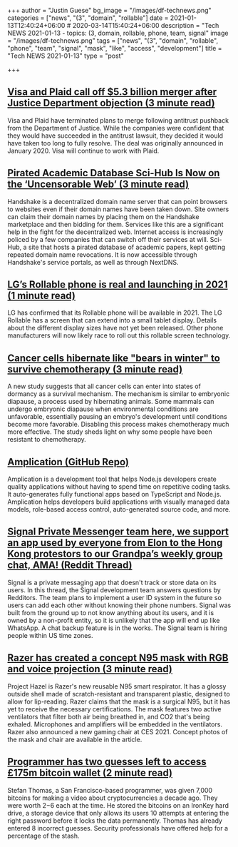 +++
author = "Justin Guese"
bg_image = "/images/df-technews.png"
categories = ["news", "(3", "domain", "rollable"]
date = 2021-01-13T12:40:24+06:00 # 2020-03-14T15:40:24+06:00
description = "Tech NEWS 2021-01-13 - topics: (3, domain, rollable, phone, team, signal"
image = "/images/df-technews.png"
tags = ["news", "(3", "domain", "rollable", "phone", "team", "signal", "mask", "like", "access", "development"]
title = "Tech NEWS 2021-01-13"
type = "post"

+++

## [Visa and Plaid call off $5.3 billion merger after Justice Department objection (3 minute read)](https://www.marketwatch.com/story/visa-and-plaid-call-off-5-3-billion-merger-after-justice-department-objection-11610487135/1/01000176fb6e205d-1b1b557a-24e7-4d36-b9ea-c84ac2bea7ea-000000/viFvDFIyQgJzRpL8usNqElwN_yCAIBNyzMGO9SJEXAw=175)

Visa and Plaid have terminated plans to merge following antitrust pushback from the Department of Justice. While the companies were confident that they would have succeeded in the antitrust lawsuit, they decided it would have taken too long to fully resolve. The deal was originally announced in January 2020. Visa will continue to work with Plaid.

## [Pirated Academic Database Sci-Hub Is Now on the ‘Uncensorable Web’ (3 minute read)](https://www.nasdaq.com/articles/pirated-academic-database-sci-hub-is-now-on-the-uncensorable-web-2021-01-11/1/01000176fb6e205d-1b1b557a-24e7-4d36-b9ea-c84ac2bea7ea-000000/WJuqPve8RBpRmgaQTTXxjpJF3mboXIcdGHGbEJV2JfQ=175)

Handshake is a decentralized domain name server that can point browsers to websites even if their domain names have been taken down. Site owners can claim their domain names by placing them on the Handshake marketplace and then bidding for them. Services like this are a significant help in the fight for the decentralized web. Internet access is increasingly policed by a few companies that can switch off their services at will. Sci-Hub, a site that hosts a pirated database of academic papers, kept getting repeated domain name revocations. It is now accessible through Handshake's service portals, as well as through NextDNS.

## [LG’s Rollable phone is real and launching in 2021 (1 minute read)](https://www.theverge.com/2021/1/12/22226532/lgs-rollable-phone-launch-release-date-ces-2021/1/01000176fb6e205d-1b1b557a-24e7-4d36-b9ea-c84ac2bea7ea-000000/cBdN8dwxO6X5V9GcwiLEaZTeFpPW7KU0VZV23xIS5ak=175)

LG has confirmed that its Rollable phone will be available in 2021. The LG Rollable has a screen that can extend into a small tablet display. Details about the different display sizes have not yet been released. Other phone manufacturers will now likely race to roll out this rollable screen technology.

## [Cancer cells hibernate like "bears in winter" to survive chemotherapy (3 minute read)](https://newatlas.com/medical/cancer-cells-dormant-hibernate-diapause-chemotherapy//1/01000176fb6e205d-1b1b557a-24e7-4d36-b9ea-c84ac2bea7ea-000000/9hSOd3zMWJOFhPUUQLMwxD6VKaYf0LiuJUH7hUVsM_g=175)

A new study suggests that all cancer cells can enter into states of dormancy as a survival mechanism. The mechanism is similar to embryonic diapause, a process used by hibernating animals. Some mammals can undergo embryonic diapause when environmental conditions are unfavorable, essentially pausing an embryo's development until conditions become more favorable. Disabling this process makes chemotherapy much more effective. The study sheds light on why some people have been resistant to chemotherapy.

## [Amplication (GitHub Repo)](https://github.com/amplication/amplication/1/01000176fb6e205d-1b1b557a-24e7-4d36-b9ea-c84ac2bea7ea-000000/0jznqXwb61K_UyeSHOZwGJsftlid3WXxYDl2Jjyz61g=175)

Amplication is a development tool that helps Node.js developers create quality applications without having to spend time on repetitive coding tasks. It auto-generates fully functional apps based on TypeScript and Node.js. Amplication helps developers build applications with visually managed data models, role-based access control, auto-generated source code, and more.

## [Signal Private Messenger team here, we support an app used by everyone from Elon to the Hong Kong protestors to our Grandpa’s weekly group chat, AMA! (Reddit Thread)](https://www.reddit.com/r/technology/comments/kt91qk/signal_private_messenger_team_here_we_support_an//1/01000176fb6e205d-1b1b557a-24e7-4d36-b9ea-c84ac2bea7ea-000000/nXs6nUj0z2QvOXMVQ1JshQmqQZquss7aDdwiKgCRFZg=175)

Signal is a private messaging app that doesn't track or store data on its users. In this thread, the Signal development team answers questions by Redditors. The team plans to implement a user ID system in the future so users can add each other without knowing their phone numbers. Signal was built from the ground up to not know anything about its users, and it is owned by a non-profit entity, so it is unlikely that the app will end up like WhatsApp. A chat backup feature is in the works. The Signal team is hiring people within US time zones.

## [Razer has created a concept N95 mask with RGB and voice projection (3 minute read)](https://www.theverge.com/2021/1/12/22221344/razer-project-hazel-n95-respirator-mask-coronavirus-chroma-rgb-concept/1/01000176fb6e205d-1b1b557a-24e7-4d36-b9ea-c84ac2bea7ea-000000/H-pAmVA7Hufd2OkZCuNDrpnuuqCQm87H-S6POEQYBEM=175)

Project Hazel is Razer's new reusable N95 smart respirator. It has a glossy outside shell made of scratch-resistant and transparent plastic, designed to allow for lip-reading. Razer claims that the mask is a surgical N95, but it has yet to receive the necessary certifications. The mask features two  active ventilators that filter both air being breathed in, and CO2 that's being exhaled. Microphones and amplifiers will be embedded in the ventilators. Razer also announced a new gaming chair at CES 2021. Concept photos of the mask and chair are available in the article.

## [Programmer has two guesses left to access £175m bitcoin wallet (2 minute read)](https://www.theguardian.com/technology/2021/jan/12/in-bits-the-programmer-locked-out-of-his-130m-bitcoin-account/1/01000176fb6e205d-1b1b557a-24e7-4d36-b9ea-c84ac2bea7ea-000000/LrcWmjGKcan0k6nBfHYSZ-jsF7n6UfbE32xMDvODM7o=175)

Stefan Thomas, a San Francisco-based programmer, was given 7,000 bitcoins for making a video about cryptocurrencies a decade ago. They were worth $2-$6 each at the time. He stored the bitcoins on an IronKey hard drive, a storage device that only allows its users 10 attempts at entering the right password before it locks the data permanently. Thomas has already entered 8 incorrect guesses. Security professionals have offered help for a percentage of the stash.

